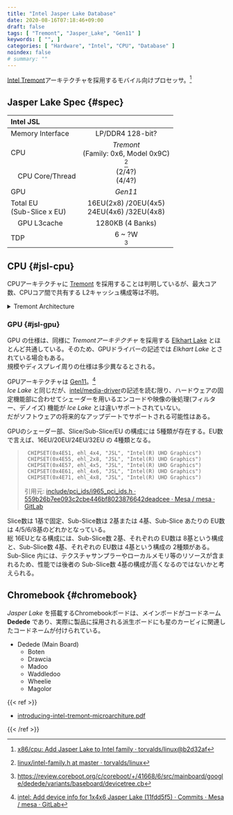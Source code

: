 ```yaml
---
title: "Intel Jasper Lake Database"
date: 2020-08-16T07:18:46+09:00
draft: false
tags: [ "Tremont", "Jasper_Lake", "Gen11" ]
keywords: [ "", ]
categories: [ "Hardware", "Intel", "CPU", "Database" ]
noindex: false
# summary: ""
---
```


[Intel Tremont](/tags/tremont)アーキテクチャを採用するモバイル向けプロセッサ。[^jsl-for-mobile]  

[^jsl-for-mobile]: [x86/cpu: Add Jasper Lake to Intel family · torvalds/linux@b2d32af](https://github.com/torvalds/linux/commit/b2d32af0bff402b4c1fce28311759dd1f6af058a)

## Jasper Lake Spec {#spec}
| Intel JSL | |
| :-- | :--: |
| Memory Interface | LP/DDR4 128-bit? |
| CPU | *Tremont*<br>(Family: 0x6, Model 0x9C)<br>[^intel-family] |
| &emsp;CPU Core/Thread | (2/4?)<br>(4/4?) |
| GPU | *Gen11* |
| Total EU<br>(Sub-Slice x EU) | 16EU(2x8) /20EU(4x5)<br>24EU(4x6) /32EU(4x8) |
| &emsp;GPU L3cache | 1280KB (4 Banks) |
| TDP | 6 ~ ?W<br>[^dedede-pl1] |

[^intel-family]: [linux/intel-family.h at master · torvalds/linux](https://github.com/torvalds/linux/blob/master/arch/x86/include/asm/intel-family.h)
[^dedede-pl1]: <https://review.coreboot.org/c/coreboot/+/41668/6/src/mainboard/google/dedede/variants/baseboard/devicetree.cb>

## CPU {#jsl-cpu}
CPUアーキテクチャに [Tremont](/tags/tremont) を採用することは判明しているが、最大コア数、CPUコア間で共有する L2キャッシュ構成等は不明。  

<details>
<summary>Tremont Architecture</summary>
   {{< figure src="/image/2020/09/11/tremont-arch-diagram.webp" caption="画像出典: [Intel® 64 and IA-32 Architectures Optimization Reference Manual](https://software.intel.com/content/www/us/en/develop/download/intel-64-and-ia-32-architectures-optimization-reference-manual.html)" >}}
</details>

### GPU {#jsl-gpu}
GPU の仕様は、同様に *Tremontアーキテクチャ* を採用する [Elkhart Lake](/tags/elkhart_lake) とほとんど共通している。そのため、GPUドライバーの記述では *Elkhart Lake* とされている場合もある。  
規模やディスプレイ周りの仕様は多少異なるとされる。  

GPUアーキテクチャは [Gen11](/tags/gen11)。[^jsl-gen11]  
*Ice Lake* と同じだが、[intel/media-driver](https://github.com/intel/media-driver)の記述を読む限り、ハードウェアの固定機能部に合わせてシェーダーを用いるエンコードや映像の後処理(フィルター、デノイズ) 機能が *Ice Lake* とは違いサポートされていない。  
だがソフトウェアの将来的なアップデートでサポートされる可能性はある。  

[^jsl-gen11]: [intel: Add device info for 1x4x6 Jasper Lake (11fdd5f5) · Commits · Mesa / mesa · GitLab](https://gitlab.freedesktop.org/mesa/mesa/-/commit/11fdd5f52c3db070f33f7ef82d41acf14b1a2670)

GPUのシェーダー部、Slice/Sub-Slice/EU の構成には 5種類が存在する。EU数で言えば、16EU/20EU/24EU/32EU の 4種類となる。  

 >      CHIPSET(0x4E51, ehl_4x4, "JSL", "Intel(R) UHD Graphics")
 >      CHIPSET(0x4E55, ehl_2x8, "JSL", "Intel(R) UHD Graphics")
 >      CHIPSET(0x4E57, ehl_4x5, "JSL", "Intel(R) UHD Graphics")
 >      CHIPSET(0x4E61, ehl_4x6, "JSL", "Intel(R) UHD Graphics")
 >      CHIPSET(0x4E71, ehl_4x8, "JSL", "Intel(R) UHD Graphics")
 >
 > 引用元: [include/pci_ids/i965_pci_ids.h · 559b26b7ee093c2cbe446bf8023876642deadcee · Mesa / mesa · GitLab](https://gitlab.freedesktop.org/mesa/mesa/-/blob/559b26b7ee093c2cbe446bf8023876642deadcee/include/pci_ids/i965_pci_ids.h)

Slice数は 1基で固定、Sub-Slice数は 2基または 4基、Sub-Slice あたりの EU数は 4/5/6/8基のどれかとなっている。  
総 16EUとなる構成には、Sub-Slice数 2基、それぞれの EU数は 8基という構成と、Sub-Slice数 4基、それぞれの EU数は 4基という構成の 2種類がある。  
Sub-Slice 内には、テクスチャサンプラーやローカルメモリ等のリソースが含まれるため、性能では後者の Sub-Slice数 4基の構成が高くなるのではないかと考えられる。  

## Chromebook {#chromebook}

*Jasper Lake* を搭載するChromebookボードは、メインボードがコードネーム **Dedede** であり、実際に製品に採用される派生ボードにも星のカービィに関連したコードネームが付けられている。  

 * Dedede (Main Board)
   * Boten
   * Drawcia
   * Madoo
   * Waddledoo
   * Wheelie
   * Magolor


{{< ref >}}

 * [introducing-intel-tremont-microarchiture.pdf](https://newsroom.intel.com/wp-content/uploads/sites/11/2019/10/introducing-intel-tremont-microarchiture.pdf)

{{< /ref >}}

